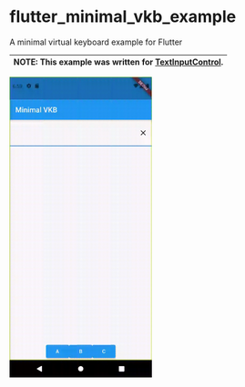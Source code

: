 # flutter_minimal_vkb_example

A minimal virtual keyboard example for Flutter

| **NOTE:** This example was written for [TextInputControl](https://github.com/flutter/flutter/pull/76072). |
| --- |

<a href="https://raw.githubusercontent.com/jpnurmi/flutter_minimal_vkb_example/main/flutter_minimal_vkb_example.gif">
    <img src="https://raw.githubusercontent.com/jpnurmi/flutter_minimal_vkb_example/main/flutter_minimal_vkb_example.gif" width="250"/>
</a>
